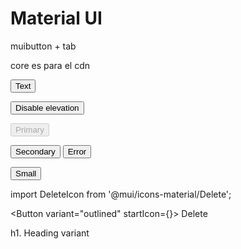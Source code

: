 # Material UI


muibutton + tab

core es para el cdn



<!-- Variant  =  text | contained | outlined-->
<Button variant="text">Text</Button> 


 
<Button variant="contained" disableElevation>
  Disable elevation
</Button>

<!-- Outlined button -->
<Button variant="outlined" disabled>Primary</Button>


<!-- Color  =   Primary | Secondary | Error | Warning | Info | Success   -->
<Button color="secondary">Secondary</Button>
<Button variant="outlined" color="error">
  Error
</Button>

<!-- Sizes = small | medium | large  -->
<Button size="small">Small</Button>

<!--  Buttons with icons and label  -->

import DeleteIcon from '@mui/icons-material/Delete';

<Button variant="outlined" startIcon={<DeleteIcon />}>
  Delete
</Button>


<!-- Icon button -->

<IconButton aria-label="delete">
  <DeleteIcon />
</IconButton>

<IconButton color="secondary" aria-label="add an alarm">
  <AlarmIcon />
</IconButton>



<!-- API = https://mui.com/material-ui/api/typography/ -->

<!-- Typography =  variant="" h1 | h2 | h3 | h4 | h5 | h6 -->
<!-- subtitle1 | subtitle2 | body1 | body2 | button | caption | overline-->
<!-- body1 = parrafo -->
<Typography variant="h1">
  h1. Heading
</Typography>


<!-- align="" center | right | justify -->
<Typography align="center" variant="h6">
  variant
</Typography>

<!-- gutterBottom es un margen -->




<!-- Propiedades para cambiar -->
<!-- https://mui.com/material-ui/customization/default-theme/ -->


<!-- Colores -->
<!-- https://mui.com/material-ui/customization/color/ -->



<!-- Drawer -->





















